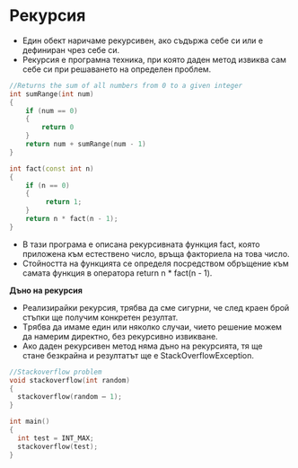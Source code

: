 # Рекурсия

- Един обект наричаме рекурсивен, ако съдържа себе си или е дефиниран чрез себе си.   
- Рекурсия е програмна техника, при която даден метод извиква сам себе си при решаването на определен проблем.   

```c++
//Returns the sum of all numbers from 0 to a given integer
int sumRange(int num)
{
    if (num == 0)
    {
        return 0
    }
    return num + sumRange(num - 1)
}
```

```c++
int fact(const int n)
{    
    if (n == 0)
    {
         return 1;
    }
    return n * fact(n - 1);
}
```
- В тази програма е описана рекурсивната функция fact, която приложена към естествено число, връща факториела на това число.    
- Стойността на функцията се определя посредством обръщение към самата функция в оператора return n * fact(n - 1).    

**Дъно на рекурсия**   
- Реализирайки рекурсия, трябва да сме сигурни, че след краен брой стъпки ще получим конкретен резултат.   
- Tрябва да имаме един или няколко случаи, чието решение можем да намерим директно, без рекурсивно извикване.   
- Ако даден рекурсивен метод няма дъно на рекурсията, тя ще стане безкрайна и резултатът ще е StackOverflowException.  

```c++
//Stackoverflow problem
void stackoverflow(int random)
{
  stackoverflow(random – 1);
}

int main()
{
  int test = INT_MAX;
  stackoverflow(test);
}
```
